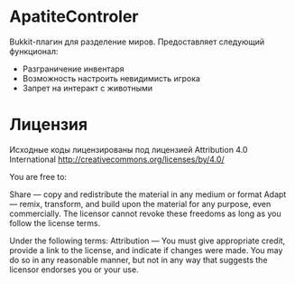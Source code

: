 ApatiteControler
===================

Bukkit-плагин для разделение миров. Предоставляет следующий функционал:

- Разграничение инвентаря
- Возможность настроить невидимисть игрока
- Запрет на интеракт с животными

Лицензия
===================

Исходные коды лицензированы под лицензией Attribution 4.0 International
http://creativecommons.org/licenses/by/4.0/

You are free to:

Share — copy and redistribute the material in any medium or format
Adapt — remix, transform, and build upon the material
for any purpose, even commercially.
The licensor cannot revoke these freedoms as long as you follow the license terms.

Under the following terms:
Attribution — You must give appropriate credit, provide a link to the license, and indicate if changes were made. You may do so in any reasonable manner, but not in any way that suggests the licensor endorses you or your use.  
